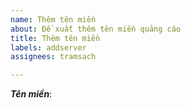 ```yaml
---
name: Thêm tên miền
about: Đề xuất thêm tên miền quảng cáo
title: Thêm tên miền
labels: addserver
assignees: tramsach

---
```


[//]: # (Nếu bạn muốn thêm tên miền mới, vui lòng đưa tên miền vào thẻ bên dưới.)

***Tên miền***:
```

```
